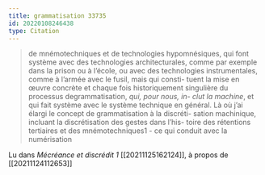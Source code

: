 ```yaml
---
title: grammatisation 33735
id: 20220108246438
type: Citation
---
```


> de mnémotechniques et de technologies hypomnésiques, qui font système avec des technologies architecturales, comme par exemple dans la prison ou à l’école, ou avec des technologies instrumentales, comme à l’armée avec le fusil, mais qui consti- tuent la mise en œuvre concrète et chaque fois historiquement singulière du processus degrammatisation, *qui, pour nous, in- clut la machine*, et qui fait système avec le système technique en général. Là où j’ai élargi le concept de grammatisation à la discréti- sation machinique, incluant la discrétisation des gestes dans l’his- toire des rétentions tertiaires et des mnémotechniques1 - ce qui conduit avec la numérisation

Lu dans *Mécréance et discrédit 1* [[20211125162124]], à propos de [[20211124112653]]